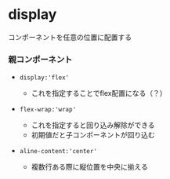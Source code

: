 # display

コンポーネントを任意の位置に配置する

### 親コンポーネント

- `display:'flex'`
  - これを指定することでflex配置になる（？）
  
- `flex-wrap:'wrap'`
  - これを指定すると回り込み解除ができる
  - 初期値だと子コンポーネントが回り込む
  
- `aline-content:'center'`
  - 複数行ある際に縦位置を中央に揃える
